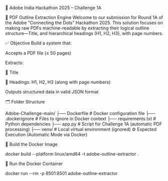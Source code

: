 📄 Adobe India Hackathon 2025 – Challenge 1A


🧠 PDF Outline Extraction Engine
Welcome to our submission for Round 1A of the Adobe "Connecting the Dots" Hackathon 2025. This solution focuses on making raw PDFs machine-readable by extracting their logical outline structure—Title, and hierarchical headings (H1, H2, H3), with page numbers.

✅ Objective
Build a system that:

Accepts a PDF file (≤ 50 pages)

Extracts:

📌 Title

🔖 Headings: H1, H2, H3 (along with page numbers)

Outputs structured data in valid JSON format

🗂 Folder Structure

Adobe-Challenge-main/
├── Dockerfile              # Docker configuration file
├── .dockerignore           # Files to ignore in Docker context
├── requirements.txt        # Python dependencies
├── app.py                 # Script for Challenge 1A (automatic PDF processing)
├── venv/                   # Local virtual environment (ignored)
⚙️ Expected Execution (Automatic Mode via Docker)


🔨 Build the Docker Image


docker build --platform linux/amd64 -t adobe-outline-extractor .


🚀 Run the Docker Container

docker run --rm -p 8501:8501 adobe-outline-extractor
